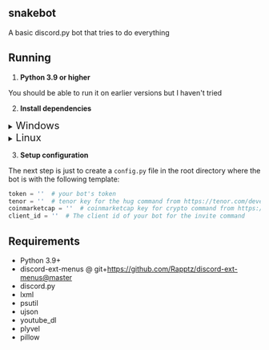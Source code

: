 ## snakebot
A basic discord.py bot that tries to do everything

## Running

1. **Python 3.9 or higher**

You should be able to run it on earlier versions but I haven't tried

2. **Install dependencies**

<details>
<summary><span style="font-size:1.43em;">Windows</span></summary>

`pip install -U -r requirements.txt`
or
`poetry install`

On windows you will also need plyvel-win32

`pip install plyvel-win32`

</details>

<details>

<summary><span style="font-size:1.43em;">Linux</span></summary>

`pip install -U -r requirements.txt` or `pip3 install -U -r requirements.txt`

On linux you will need plyvel

`pip install plyvel`

If it fails to install on Debian or Ubuntu try `apt-get install libleveldb1v5 libleveldb-dev`

</details>


3. **Setup configuration**

The next step is just to create a `config.py` file in the root directory where
the bot is with the following template:

```py
token = ''  # your bot's token
tenor = ''  # tenor key for the hug command from https://tenor.com/developer/dashboard
coinmarketcap = ''  # coinmarketcap key for crypto command from https://pro.coinmarketcap.com/
client_id = ''  # The client id of your bot for the invite command
```

## Requirements

- Python 3.9+
- discord-ext-menus @ git+https://github.com/Rapptz/discord-ext-menus@master
- discord.py
- lxml
- psutil
- ujson
- youtube_dl
- plyvel
- pillow
